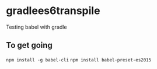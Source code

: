 # gradlees6transpile
Testing babel with gradle

## To get going

`npm install -g babel-cli`
`npm install babel-preset-es2015`